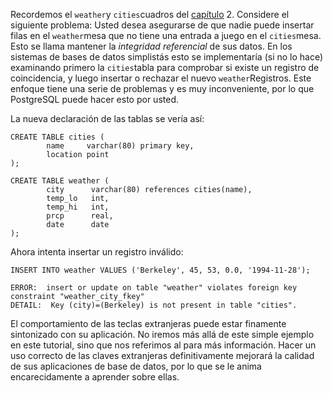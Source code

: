 Recordemos el  `weather`y  `cities`cuadros del [capítulo](https://www.postgresql.org/docs/current/tutorial-sql.html) 2. Considere el siguiente problema: Usted desea asegurarse de que nadie puede insertar filas en el  `weather`mesa que no tiene una entrada a juego en el  `cities`mesa. Esto se llama mantener la *integridad referencial* de sus datos. En los sistemas de bases de datos simplistás esto se implementaría (si no lo hace) examinando primero la  `cities`tabla para comprobar si existe un registro de coincidencia, y luego insertar o rechazar el nuevo  `weather`Registros. Este enfoque tiene una serie de problemas y es muy inconveniente, por lo que PostgreSQL puede hacer esto por usted.

La nueva declaración de las tablas se vería así:

```postgresql
CREATE TABLE cities (
        name     varchar(80) primary key,
        location point
);

CREATE TABLE weather (
        city      varchar(80) references cities(name),
        temp_lo   int,
        temp_hi   int,
        prcp      real,
        date      date
);
```

Ahora intenta insertar un registro inválido:

```
INSERT INTO weather VALUES ('Berkeley', 45, 53, 0.0, '1994-11-28');
```
```
ERROR:  insert or update on table "weather" violates foreign key constraint "weather_city_fkey"
DETAIL:  Key (city)=(Berkeley) is not present in table "cities".
```

El comportamiento de las teclas extranjeras puede estar finamente  sintonizado con su aplicación. No iremos más allá de este simple ejemplo en este tutorial, sino que nos referimos al  para más información. Hacer un uso correcto de las claves extranjeras  definitivamente mejorará la calidad de sus aplicaciones de base de  datos, por lo que se le anima encarecidamente a aprender sobre ellas.